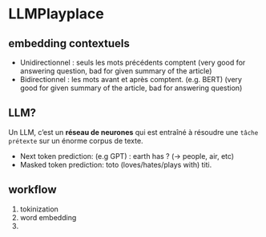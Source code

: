 # LLMPlayplace

## embedding contextuels

- Unidirectionnel : seuls les mots précédents comptent (very good for answering question, bad for given summary of the article)
- Bidirectionnel : les mots avant et après comptent. (e.g. BERT) (very good for given summary of the article, bad for  answering question)

## LLM?

Un LLM, c’est un **réseau de neurones** qui est entraîné à résoudre une `tâche prétexte` sur un énorme corpus de texte.

- Next token prediction: (e.g GPT) : earth has ? (-> people, air, etc)
- Masked token prediction: toto (loves/hates/plays with) titi.

## workflow

1. tokinization
2. word embedding
3. 
